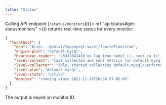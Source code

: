 ```yaml
---
title: "Status"
---
```


Calling API endpoint [`/status/monitors`]({{< ref "api/status#get-statusmonitors" >}}) returns real-time status for every monitor:

```json
{
  "localhost": {
    "dsn": "blip:...@unix(/tmp/mysql.sock)/?parseTime=true",
    "engine-plan": "default-mysql",
    "heartbeat-reader": "25337641430 ms lag from node2 (), next in 1s",
    "level-collect": "last collected and sent metrics for default-mysql/performance at 2022-11-28T20:37:03-05:00 in 2.249204ms",
    "level-collector": "idle; started collecting default-mysql/performance at 2022-11-28T20:37:03-05:00",
    "level-plan": "default-mysql",
    "level-state": "active",
    "monitor": "running since 2022-11-28T20:36:57-05:00"
  }
}
```

The output is keyed on monitor ID.
